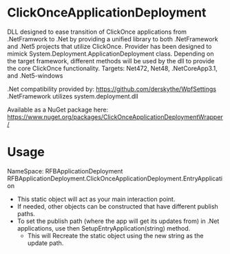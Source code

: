 # ClickOnceApplicationDeployment

DLL designed to ease transition of ClickOnce applications from .NetFramwork to .Net by providing a unified library to both .NetFramework and .Net5 projects that utilize ClickOnce.
Provider has been designed to mimick System.Deployment.ApplicationDeployment class. Depending on the target framework, different methods will be used by the dll to provide the core ClickOnce functionality.
Targets: Net472, Net48, .NetCoreApp3.1, and .Net5-windows 

.Net compatibility provided by: https://github.com/derskythe/WpfSettings  
.NetFramework utilizes system.deployment.dll

Available as a NuGet package here:
https://www.nuget.org/packages/ClickOnceApplicationDeploymentWrapper/

# Usage
NameSpace: RFBApplicationDeployment  
RFBApplicationDeployment.ClickOnceApplicationDeployment.EntryApplication
- This static object will act as your main interaction point. 
- If needed, other objects can be constructed that have different publish paths.
- To set the publish path (where the app will get its updates from) in .Net applications, use then SetupEntryApplication(string) method.
  - This will Recreate the static object using the new string as the update path.




